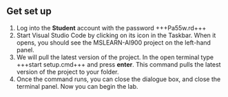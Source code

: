 ## Get set up
1.  Log into the **Student** account with the password +++Pa55w.rd+++
2.  Start Visual Studio Code by clicking on its icon in the Taskbar. When it opens, you should see the MSLEARN-AI900 project on the left-hand panel.
3.  We will pull the latest version of the project. In the open terminal type +++start setup.cmd+++ and press **enter**. This command pulls the latest version of the project to your folder. 
4.  Once the command runs, you can close the dialogue box, and close the terminal panel. Now you can begin the lab. 